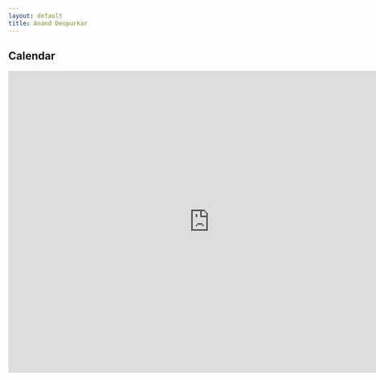```yaml
---
layout: default
title: Anand Deopurkar
---
```


## Calendar

<div class="calendar">
<iframe src="https://calendar.google.com/calendar/embed?showTitle=0&amp;mode=WEEK&amp;height=600&amp;wkst=1&amp;bgcolor=%23FFFFFF&amp;src=anandrdeopurkar%40gmail.com&amp;color=%23691426&amp;ctz=Australia%2FSydney" style="border-width:0" width="800" height="600" frameborder="0" scrolling="no">
</iframe>
</div>


